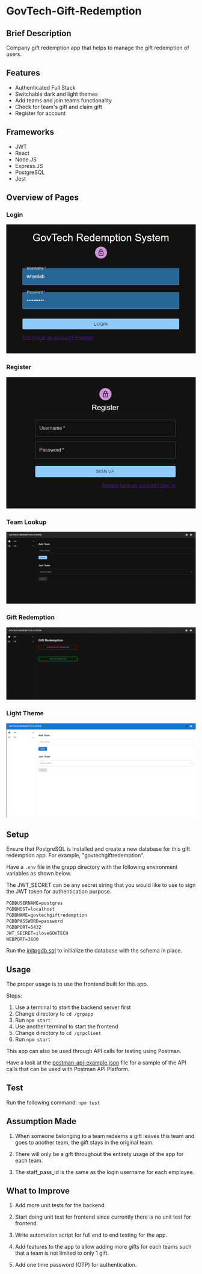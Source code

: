# GovTech-Gift-Redemption

## Brief Description

Company gift redemption app that helps to manage the gift redemption of users.

## Features

- Authenticated Full Stack
- Switchable dark and light themes
- Add teams and join teams functionality
- Check for team's gift and claim gift
- Register for account

## Frameworks

- JWT
- React
- Node.JS
- Express.JS
- PostgreSQL
- Jest

## Overview of Pages

### Login

![login](/docs/images/login.png)

### Register

![register](/docs/images/register.png)

### Team Lookup

![team](/docs/images/teaminfolookup.png)

### Gift Redemption

![gift](/docs/images/redemption.png)

### Light Theme

![light](/docs/images/light.png)

## Setup

Ensure that PostgreSQL is installed and create a new database for this gift redemption app. For example, "govtechgiftredemption".

Have a `.env` file in the grapp directory with the following environment variables as shown below.

The JWT_SECRET can be any secret string that you would like to use to sign the JWT token for authentication purpose.

```
PGDBUSERNAME=postgres
PGDBHOST=localhost
PGDBNAME=govtechgiftredemption
PGDBPASSWORD=password
PGDBPORT=5432
JWT_SECRET=iloveGOVTECH
WEBPORT=3600
```

Run the [initpgdb.sql](/grapp/dbmanager/initpgdb.sql) to initialize the database with the schema in place.

## Usage

The proper usage is to use the frontend built for this app.

Steps:

1) Use a terminal to start the backend server first
2) Change directory to `cd /grpapp`
3) Run `npm start`
4) Use another terminal to start the frontend
5) Change directory to `cd /grpclient`
6) Run `npm start`

This app can also be used through API calls for testing using Postman.

Have a look at the [postman-api-example.json](/grapp/postman-api-example.json) file for a sample of the API calls that can be used with Postman API Platform.

## Test

Run the following command: `npm test`

## Assumption Made

1) When someone belonging to a team redeems a gift leaves this team and goes to another team, the gift stays in the original team.

2) There will only be a gift throughout the entirety usage of the app for each team.

3) The staff_pass_id is the same as the login username for each employee.

## What to Improve

1) Add more unit tests for the backend.

2) Start doing unit test for frontend since currently there is no unit test for frontend.

3) Write automation script for full end to end testing for the app.

4) Add features to the app to allow adding more gifts for each teams such that a team is not limited to only 1 gift.

5) Add one time password (OTP) for authentication.

